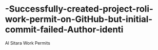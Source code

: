 # -Successfully-created-project-roli-work-permit-on-GitHub-but-initial-commit-failed-Author-identi
Al Sitara Work Permits 
